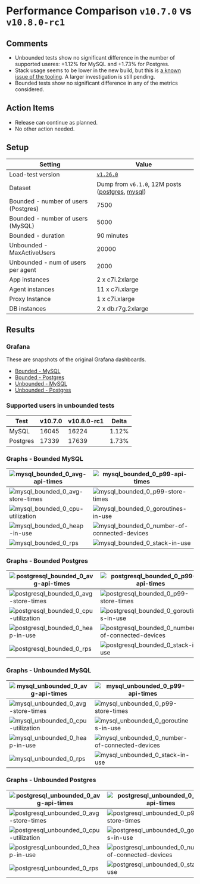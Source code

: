 # Performance Comparison `v10.7.0` vs `v10.8.0-rc1`

## Comments

- Unbounded tests show no significant difference in the number of supported useres: +1.12% for MySQL and +1.73% for Postgres.
- Stack usage seems to be lower in the new build, but this is [a known issue of the tooling](https://mattermost.atlassian.net/browse/MM-55191). A larger investigation is still pending.
- Bounded tests show no significant difference in any of the metrics considered.

## Action Items

- Release can continue as planned.
- No other action needed.

## Setup

| Setting                              | Value                                                                                                                                                                                      |
| ------------------------------------ | ------------------------------------------------------------------------------------------------------------------------------------------------------------------------------------------ |
| Load-test version                    | [`v1.26.0`](https://github.com/mattermost/mattermost-load-test-ng/releases/tag/v1.26.0)                                                                                                    |
| Dataset                              | Dump from `v6.1.0`, 12M posts ([postgres](https://lt-public-data.s3.amazonaws.com/12M_610_fixed_psql.sql.gz), [mysql](https://lt-public-data.s3.amazonaws.com/12M_610_fixed_mysql.sql.gz)) |
| Bounded - number of users (Postgres) | 7500                                                                                                                                                                                       |
| Bounded - number of users (MySQL)    | 5000                                                                                                                                                                                       |
| Bounded - duration                   | 90 minutes                                                                                                                                                                                 |
| Unbounded - MaxActiveUsers           | 20000                                                                                                                                                                                      |
| Unbounded - num of users per agent   | 2000                                                                                                                                                                                       |
| App instances                        | 2 x c7i.2xlarge                                                                                                                                                                            |
| Agent instances                      | 11 x c7i.xlarge                                                                                                                                                                            |
| Proxy Instance                       | 1 x c7i.xlarge                                                                                                                                                                             |
| DB instances                         | 2 x db.r7g.2xlarge                                                                                                                                                                         |

## Results

### Grafana

These are snapshots of the original Grafana dashboards.

- [Bounded - MySQL](https://snapshots.raintank.io/dashboard/snapshot/Gadh3C5BuaqT4MHDf4lcKl6ZncBpOh9Q)
- [Bounded - Postgres](https://snapshots.raintank.io/dashboard/snapshot/KU8YPjim3DqIoqehl44KhLbMeGaLo3aB)
- [Unbounded - MySQL](https://snapshots.raintank.io/dashboard/snapshot/5n2GSQET9sKgiQgkTOMQZbnETY5X6mtg)
- [Unbounded - Postgres](https://snapshots.raintank.io/dashboard/snapshot/EA352A6jT5kgAuYH8cTiDSoEwnUkfL8d)

### Supported users in unbounded tests

| Test     | v10.7.0 | v10.8.0-rc1 | Delta |
| -------- | ------- | ----------- | ----- |
| MySQL    | 16045   | 16224       | 1.12% |
| Postgres | 17339   | 17639       | 1.73% |

### Graphs - Bounded MySQL


| ![mysql_bounded_0_avg-api-times](graphs/mysql_bounded_0_avg-api-times.png) | ![mysql_bounded_0_p99-api-times](graphs/mysql_bounded_0_p99-api-times.png) |
| --- | ---|
| ![mysql_bounded_0_avg-store-times](graphs/mysql_bounded_0_avg-store-times.png) | ![mysql_bounded_0_p99-store-times](graphs/mysql_bounded_0_p99-store-times.png) |
| ![mysql_bounded_0_cpu-utilization](graphs/mysql_bounded_0_cpu-utilization.png) | ![mysql_bounded_0_goroutines-in-use](graphs/mysql_bounded_0_goroutines-in-use.png) |
| ![mysql_bounded_0_heap-in-use](graphs/mysql_bounded_0_heap-in-use.png) | ![mysql_bounded_0_number-of-connected-devices](graphs/mysql_bounded_0_number-of-connected-devices.png) |
| ![mysql_bounded_0_rps](graphs/mysql_bounded_0_rps.png) | ![mysql_bounded_0_stack-in-use](graphs/mysql_bounded_0_stack-in-use.png) |

### Graphs - Bounded Postgres

| ![postgresql_bounded_0_avg-api-times](graphs/postgresql_bounded_0_avg-api-times.png) | ![postgresql_bounded_0_p99-api-times](graphs/postgresql_bounded_0_p99-api-times.png) |
| --- | ---|
| ![postgresql_bounded_0_avg-store-times](graphs/postgresql_bounded_0_avg-store-times.png) | ![postgresql_bounded_0_p99-store-times](graphs/postgresql_bounded_0_p99-store-times.png) |
| ![postgresql_bounded_0_cpu-utilization](graphs/postgresql_bounded_0_cpu-utilization.png) | ![postgresql_bounded_0_goroutines-in-use](graphs/postgresql_bounded_0_goroutines-in-use.png) |
| ![postgresql_bounded_0_heap-in-use](graphs/postgresql_bounded_0_heap-in-use.png) | ![postgresql_bounded_0_number-of-connected-devices](graphs/postgresql_bounded_0_number-of-connected-devices.png) |
| ![postgresql_bounded_0_rps](graphs/postgresql_bounded_0_rps.png) | ![postgresql_bounded_0_stack-in-use](graphs/postgresql_bounded_0_stack-in-use.png) |

### Graphs - Unbounded MySQL

| ![mysql_unbounded_0_avg-api-times](graphs/mysql_unbounded_0_avg-api-times.png)     | ![mysql_unbounded_0_p99-api-times](graphs/mysql_unbounded_0_p99-api-times.png)                             |
| --- | --- |
| ![mysql_unbounded_0_avg-store-times](graphs/mysql_unbounded_0_avg-store-times.png) | ![mysql_unbounded_0_p99-store-times](graphs/mysql_unbounded_0_p99-store-times.png)                         |
| ![mysql_unbounded_0_cpu-utilization](graphs/mysql_unbounded_0_cpu-utilization.png) | ![mysql_unbounded_0_goroutines-in-use](graphs/mysql_unbounded_0_goroutines-in-use.png)                     |
| ![mysql_unbounded_0_heap-in-use](graphs/mysql_unbounded_0_heap-in-use.png)         | ![mysql_unbounded_0_number-of-connected-devices](graphs/mysql_unbounded_0_number-of-connected-devices.png) |
| ![mysql_unbounded_0_rps](graphs/mysql_unbounded_0_rps.png)                         | ![mysql_unbounded_0_stack-in-use](graphs/mysql_unbounded_0_stack-in-use.png)                               |


### Graphs - Unbounded Postgres

| ![postgresql_unbounded_0_avg-api-times](graphs/postgresql_unbounded_0_avg-api-times.png)     | ![postgresql_unbounded_0_p99-api-times](graphs/postgresql_unbounded_0_p99-api-times.png)                             |
| --- | ---|
| ![postgresql_unbounded_0_avg-store-times](graphs/postgresql_unbounded_0_avg-store-times.png) | ![postgresql_unbounded_0_p99-store-times](graphs/postgresql_unbounded_0_p99-store-times.png)                         |
| ![postgresql_unbounded_0_cpu-utilization](graphs/postgresql_unbounded_0_cpu-utilization.png) | ![postgresql_unbounded_0_goroutines-in-use](graphs/postgresql_unbounded_0_goroutines-in-use.png)                     |
| ![postgresql_unbounded_0_heap-in-use](graphs/postgresql_unbounded_0_heap-in-use.png)         | ![postgresql_unbounded_0_number-of-connected-devices](graphs/postgresql_unbounded_0_number-of-connected-devices.png) |
| ![postgresql_unbounded_0_rps](graphs/postgresql_unbounded_0_rps.png)                         | ![postgresql_unbounded_0_stack-in-use](graphs/postgresql_unbounded_0_stack-in-use.png)                               |

